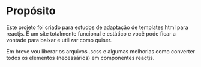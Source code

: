 # Propósito

Este projeto foi criado para estudos de adaptação de templates html para reactjs.
É um site totalmente funcional e estático e você pode ficar a vontade para baixar
e utilizar como quiser.

Em breve vou liberar os arquivos .scss e algumas melhorias como converter 
todos os elementos (necessários) em componentes reactjs.


